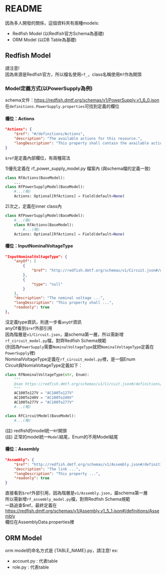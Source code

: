 # README #

因為多人開發的關係，這個資料夾有兩種models:  
* Redfish Model  (以Redfish官方Schema為基礎)  
* ORM Model  (以DB Table為基礎)  



## Redfish Model

請注意!  
因為來源是Redfish官方，所以檔名使用`rf_`，class名稱使用`Rf`作為開頭  

### Model定義方式(以PowerSupply為例)
schema文件：https://redfish.dmtf.org/schemas/v1/PowerSupply.v1_6_0.json  
在`definitions.PowerSupply.properties`可找到定義的欄位  

#### 欄位：Actions
```json
"Actions": {
    "$ref": "#/definitions/Actions",
    "description": "The available actions for this resource.",
    "longDescription": "This property shall contain the available actions for this resource."
}
```
`$ref`是定義內部欄位，有兩種寫法

1)優先定義在 rf_power_supply_model.py 檔案內 (與schema檔的定義一致)
```python
class RfActions(BaseModel):
    ...
class RfPowerSupplyModel(BaseModel):
    #...(略)
    Actions: Optional[RfActions] = Field(default=None)
```

2)次之，定義在inner class內
```python
class RfPowerSupplyModel(BaseModel):
    #...(略)
    class RfActions(BaseModel):
        #...(略)
    Actions: Optional[RfActions] = Field(default=None)
```
#### 欄位：InputNominalVoltageType
```json
"InputNominalVoltageType": {
    "anyOf": [
        {
            "$ref": "http://redfish.dmtf.org/schemas/v1/Circuit.json#/definitions/NominalVoltageType"
        },
        {
            "type": "null"
        }
    ],
    "description": "The nominal voltage ...",
    "longDescription": "This property shall ...",
    "readonly": true
},
```
沒定義type資訊，則進一步看`anyOf`資訊  
anyOf看到`$ref`外部引用  
因為階層是`v1/Circuit.json`，屬schema第一層，所以需新增`rf_circuit_model.py`檔，對齊Redfish Schema規範  
(別因為`PowerSupply`需要`NominalVoltageType`就把`NominalVoltageType`定義在`PowerSupply`裡)  
NominalVoltageType定義在`rf_circuit_model.py`裡，是一個Enum  
Circuit與NomiaVoltageType定義如下：  
```python
class RfNominalVoltageType(str, Enum):
    """
    @see https://redfish.dmtf.org/schemas/v1/Circuit.json#/definitions/NominalVoltageType
    """
    AC100To127V = "AC100To127V"
    AC100To240V = "AC100To240V"
    AC100To277V = "AC100To277V"
    #...(略)

class RfCircuitModel(BaseModel):
    #...(略)
```
(註) redfish的model統一`Rf`開頭  
(註) 正常的model統一`Model`結尾，Enum的不用Model結尾  


#### 欄位：Assembly
```json
"Assembly": {
    "$ref": "http://redfish.dmtf.org/schemas/v1/Assembly.json#/definitions/Assembly",
    "description": "The link ...",
    "longDescription": "This property ...",
    "readonly": true
}
```
直接看到`$ref`外部引用，因為階層是`v1/Assembly.json`，屬schema第一層  
所以需新增`rf_assembly_model.py`檔，對齊Redfish Schema規範  
一路追查$ref，最終定義在 https://redfish.dmtf.org/schemas/v1/Assembly.v1_5_1.json#/definitions/Assembly  
欄位在AssemblyData.properties裡  





## ORM Model

orm model的命名方式是 {TABLE_NAME}.py，請注意! 
ex:  
- account.py : 代表table <accounts>  
- role.py : 代表table <roles>  






 